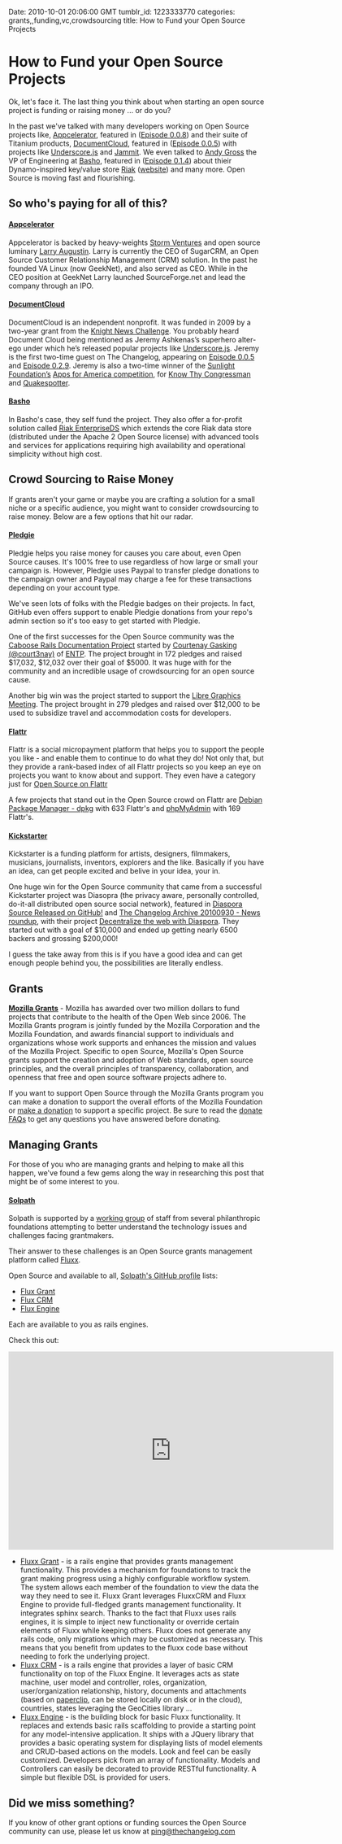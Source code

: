 Date: 2010-10-01 20:06:00 GMT
tumblr_id: 1223333770
categories: grants,,funding,vc,crowdsourcing
title: How to Fund your Open Source Projects

# How to Fund your Open Source Projects

Ok, let's face it. The last thing you think about when starting an open source project is funding or raising money ... or do you?

In the past we've talked with many developers working on Open Source projects like, [Appcelerator](http://www.appcelerator.com/), featured in ([Episode 0.0.8](http://thechangelog.com/post/334287138/episode-0-0-8-marshall-culpepper-from-appcelerator-titan)) and their suite of Titanium products, [DocumentCloud](http://www.documentcloud.org/), featured in ([Episode 0.0.5](http://thechangelog.com/post/272530971/episode-0-0-5-document-cloud)) with projects like [Underscore.js](http://github.com/documentcloud/underscore) and [Jammit](http://github.com/documentcloud/jammit). We even talked to [Andy Gross](http://twitter.com/argv0) the VP of Engineering at [Basho](http://www.basho.com/), featured in ([Episode 0.1.4](http://thechangelog.com/post/397364245/episode-0-1-4-andy-gross-and-sean-cribbs-on-riak)) about thieir Dynamo-inspired key/value store [Riak](http://thechangelog.com/search/Riak) ([website](http://wiki.basho.com/display/RIAK/Riak)) and many more. Open Source is moving fast and flourishing.

## So who's paying for all of this?

#### [Appcelerator](http://appcelerator.com/)

Appcelerator is backed by heavy-weights [Storm Ventures](http://www.stormventures.com/) and open source luminary [Larry Augustin](http://lmaugustin.typepad.com/). Larry is currently the CEO of SugarCRM, an Open Source Customer Relationship Management (CRM) solution. In the past he founded VA Linux (now GeekNet), and also served as CEO. While in the CEO position at GeekNet Larry launched SourceForge.net and lead the company through an IPO.

#### [DocumentCloud](http://documentcloud.com/)

DocumentCloud is an independent nonprofit. It was funded in 2009 by a two-year grant from the [Knight News Challenge](http://www.newschallenge.org/). You probably heard Document Cloud being mentioned as Jeremy Ashkenas’s superhero alter-ego under which he’s released popular projects like [Underscore.js](http://documentcloud.github.com/underscore/). Jeremy is the first two-time guest on The Changelog, appearing on [Episode 0.0.5](http://thechangelog.com/post/272530971/episode-0-0-5-document-cloud) and [Episode 0.2.9](http://thechangelog.com/post/849754840/episode-0-2-9-coffeescript-with-jeremy-ashkenas). Jeremy is also a two-time winner of the [Sunlight Foundation’s](http://sunlightfoundation.com/) [Apps for America competition](http://sunlightlabs.com/contests/appsforamerica/), for [Know Thy Congressman](http://know-thy-congressman.com/) and [Quakespotter](http://quakespotter.org/).

#### [Basho](http://www.basho.com/)

In Basho's case, they self fund the project. They also offer a for-profit solution called [Riak EnterpriseDS](http://www.basho.com/enterpriseds.html) which extends the core Riak data store (distributed under the Apache 2 Open Source license) with advanced tools and services for applications requiring high availability and operational simplicity without high cost.

## Crowd Sourcing to Raise Money

If grants aren't your game or maybe you are crafting a solution for a small niche or a specific audience, you might want to consider crowdsourcing to raise money. Below are a few options that hit our radar.

#### [Pledgie](http://pledgie.com/)

Pledgie helps you raise money for causes you care about, even Open Source causes. It's 100% free to use regardless of how large or small your campaign is. However, Pledgie uses Paypal to transfer pledge donations to the campaign owner and Paypal may charge a fee for these transactions depending on your account type.

We've seen lots of folks with the Pledgie badges on their projects. In fact, GitHub even offers support to enable Pledgie donations from your repo's admin section so it's too easy to get started with Pledgie.

One of the first successes for the Open Source community was the [Caboose Rails Documentation Project](http://pledgie.com/campaigns/34) started by [Courtenay Gasking (@court3nay)](http://twitter.com/court3nay) of [ENTP](http://entp.com/). The project brought in 172 pledges and raised $17,032, $12,032 over their goal of $5000. It was huge with for the community and an incredible usage of crowdsourcing for an open source cause.

Another big win was the project started to support the [Libre Graphics Meeting](http://www.libregraphicsmeeting.org/). The project brought in 279 pledges and raised over $12,000 to be used to subsidize travel and accommodation costs for developers.

#### [Flattr](http://flattr.com/)

Flattr is a social micropayment platform that helps you to support the people you like - and enable them to continue to do what they do! Not only that, but they provide a rank-based index of all Flattr projects so you keep an eye on projects you want to know about and support. They even have a category just for [Open Source on Flattr](http://flattr.com/browse/software/open%20source/1/all/1)

A few projects that stand out in the Open Source crowd on Flattr are [Debian Package Manager - dpkg](https://flattr.com/thing/29919/Debian-Package-Manager-dpkg) with 633 Flattr's and [phpMyAdmin](https://flattr.com/thing/56976/phpMyAdmin) with 169 Flattr's.

#### [Kickstarter](http://www.kickstarter.com/)

Kickstarter is a funding platform for artists, designers, filmmakers, musicians, journalists, inventors, explorers and the like. Basically if you have an idea, can get people excited and belive in your idea, your in.

One huge win for the Open Source community that came from a successful Kickstarter project was Diasopra (the privacy aware, personally controlled, do-it-all distributed open source social network), featured in [Diaspora Source Released on GitHub!](http://thechangelog.com/post/1129594095/diaspora-source-released-on-github) and [The Changelog Archive 20100930 - News roundup](http://thechangelog.com/post/1222831622/the-changelog-archive-20100930-news-roundup), with their project [Decentralize the web with Diaspora](http://www.kickstarter.com/projects/196017994/diaspora-the-personally-controlled-do-it-all-distr). They started out with a goal of $10,000 and ended up getting nearly 6500 backers and grossing $200,000!

I guess the take away from this is if you have a good idea and can get enough people behind you, the possibilities are literally endless.

## Grants

**[Mozilla Grants](http://www.mozilla.org/grants/opensource/)** - Mozilla has awarded over two million dollars to fund projects that contribute to the health of the Open Web since 2006. The Mozilla Grants program is jointly funded by the Mozilla Corporation and the Mozilla Foundation, and awards financial support to individuals and organizations whose work supports and enhances the mission and values of the Mozilla Project. Specific to open Source, Mozilla's Open Source grants support the creation and adoption of Web standards, open source principles, and the overall principles of transparency, collaboration, and openness that free and open source software projects adhere to.

If you want to support Open Source through the Mozilla Grants program you can make a donation to support the overall efforts of the Mozilla Foundation or [make a donation](http://www.mozilla.org/foundation/donate.html) to support a specific project. Be sure to read the [donate FAQs](http://www.mozilla.org/foundation/donate_faq.html) to get any questions you have answered before donating.

## Managing Grants

For those of you who are managing grants and helping to make all this happen, we've found a few gems along the way in researching this post that might be of some interest to you.

#### [Solpath](http://www.solpath.org/)

Solpath is supported by a [working group](http://www.solpath.org/aboutus.html#advisory) of staff from several philanthropic foundations attempting to better understand the technology issues and challenges facing grantmakers.

Their answer to these challenges is an Open Source grants management platform called [Fluxx](http://projectfluxx.org/index.html).

Open Source and available to all, [Solpath's GitHub profile](http://github.com/solpath) lists:

* [Flux Grant](http://github.com/solpath/fluxx_grant)
* [Flux CRM](http://github.com/solpath/fluxx_crm)
* [Flux Engine](http://github.com/solpath/fluxx_engine)

Each are available to you as rails engines.

Check this out:

<iframe title="YouTube video player" class="youtube-player" type="text/html" width="640" height="390" src="http://www.youtube.com/embed/AjyAgcf7h2o" frameborder="0"></iframe>

* [Fluxx Grant](http://github.com/solpath/fluxx_grant) - is a rails engine that provides grants management functionality. This provides a mechanism for foundations to track the grant making progress using a highly configurable workflow system. The system allows each member of the foundation to view the data the way they need to see it. Fluxx Grant leverages FluxxCRM and Fluxx Engine to provide full-fledged grants management functionality. It integrates sphinx search. Thanks to the fact that Fluxx uses rails engines, it is simple to inject new functionality or override certain elements of Fluxx while keeping others. Fluxx does not generate any rails code, only migrations which may be customized as necessary. This means that you benefit from updates to the fluxx code base without needing to fork the underlying project.
* [Fluxx CRM](http://github.com/solpath/fluxx_crm) - is a rails engine that provides a layer of basic CRM functionality on top of the Fluxx Engine. It leverages acts as state machine, user model and controller, roles, organization, user/organization relationship, history, documents and attachments (based on [paperclip](http://github.com/thoughtbot/paperclip), can be stored locally on disk or in the cloud), countries, states leveraging the GeoCities library ...
* [Fluxx Engine](http://github.com/solpath/fluxx_engine) - is the building block for basic Fluxx functionality. It replaces and extends basic rails scaffolding to provide a starting point for any model-intensive application. It ships with a JQuery library that provides a basic operating system for displaying lists of model elements and CRUD-based actions on the models. Look and feel can be easily customized. Developers pick from an array of functionality. Models and Controllers can easily be decorated to provide RESTful functionality. A simple but flexible DSL is provided for users.

## Did we miss something?

If you know of other grant options or funding sources the Open Source community can use, please let us know at [ping@thechangelog.com](ping@thechangelog.com)
